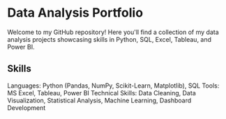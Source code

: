 # Data Analysis Portfolio

Welcome to my GitHub repository! Here you'll find a collection of my data analysis projects showcasing skills in Python, SQL, Excel, Tableau, and Power BI.

## Skills
Languages: Python (Pandas, NumPy, Scikit-Learn, Matplotlib), SQL
Tools: MS Excel, Tableau, Power BI
Technical Skills: Data Cleaning, Data Visualization, Statistical Analysis, Machine Learning, Dashboard Development
